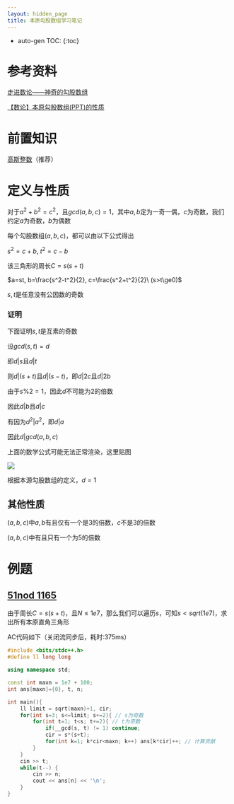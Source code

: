 ```yaml
---
layout: hidden_page
title: 本原勾股数组学习笔记
---
```


* auto-gen TOC:
{:toc}
# 参考资料

[走进数论——神奇的勾股数组](https://www.luogu.com.cn/blog/lhc/TheStoryOfPythagoreanTriples)

[【数论】本原勾股数组(PPT)的性质](https://www.cnblogs.com/yhyxy/p/11333686.html)




# 前置知识

[高斯整数](/post/category/数论/高斯整数.html)（推荐）




# 定义与性质

对于$a^2+b^2=c^2$，且$gcd(a,b,c)=1$，其中$a,b$定为一奇一偶，$c$为奇数，我们约定$a$为奇数，$b$为偶数

每个勾股数组$(a, b, c)$，都可以由以下公式得出

$s^2=c+b,\ t^2=c-b$

该三角形的周长$C=s(s+t)$

$a=st, b=\frac{s^2-t^2}{2}, c=\frac{s^2+t^2}{2}\ (s>t\ge0)$

$s,t$是任意没有公因数的奇数

### 证明

下面证明$s,t$是互素的奇数



设$gcd(s, t)=d$

即$d|s$且$d|t$

则$d|(s+t)$且$d|(s-t)$，即$d|2c$且$d|2b$

由于$s\%2=1$，因此$d$不可能为2的倍数

因此$d|b$且$d|c$

有因为$d^2|a^2$，即$d|a$

因此$d|gcd(a,b,c)$



上面的数学公式可能无法正常渲染，这里贴图

![](https://blog.chgtaxihe.top/resource/img/post/pythagorean_array_1.PNG)

根据本源勾股数组的定义，$d=1$



## 其他性质

$(a,b,c)$中$a,b$有且仅有一个是3的倍数，$c$不是3的倍数

$(a,b,c)$中有且只有一个为5的倍数



# 例题

## [51nod 1165](https://vjudge.net/problem/51Nod-1165)

由于周长$C=s(s+t)$，且$N\le1e7$，那么我们可以遍历$s$，可知$s<sqrt(1e7)$，求出所有本原直角三角形

AC代码如下（关闭流同步后，耗时:375ms）

```c++
#include <bits/stdc++.h>
#define ll long long

using namespace std;

const int maxn = 1e7 + 100;
int ans[maxn]={0}, t, n;

int main(){
    ll limit = sqrt(maxn)+1, cir;
    for(int s=3; s<=limit; s+=2){ // s为奇数
        for(int t=1; t<s; t+=2){ // t为奇数
            if(__gcd(s, t) != 1) continue;
            cir = s*(s+t);
            for(int k=1; k*cir<maxn; k++) ans[k*cir]++; // 计算贡献
        }
    }
    cin >> t;
    while(t--) {
        cin >> n;
        cout << ans[n] << '\n';
    }
}
```



